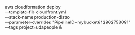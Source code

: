 aws cloudformation deploy \
--template-file cloudfront.yml \
--stack-name production-distro \
--parameter-overrides "PipelineID=mybucket642862753081" \
--tags project=udapeople &